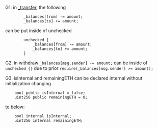 G1: in [_transfer](https://github.com/code-423n4/2022-11-non-fungible/blob/323b7cbf607425dd81da96c0777c8b12e800305d/contracts/Pool.sol#L70), the following 
```
        _balances[from] -= amount; 
        _balances[to] += amount;

```
can be put inside of unchecked
```
        unchecked {
            _balances[from] -= amount;
            _balances[to] += amount;
        }
```

G2. in [withdraw](https://github.com/code-423n4/2022-11-non-fungible/blob/323b7cbf607425dd81da96c0777c8b12e800305d/contracts/Pool.sol#L46)
`_balances[msg.sender] -= amount;` can be inside of `unchecked {}` due to prior `require(_balances[msg.sender] >= amount);` 

G3. isInternal and remainingETH can be declared internal without initialization
changing
```
    bool public isInternal = false;
    uint256 public remainingETH = 0;
```
to below:
```
    bool internal isInternal;
    uint256 internal remainingETH;
```